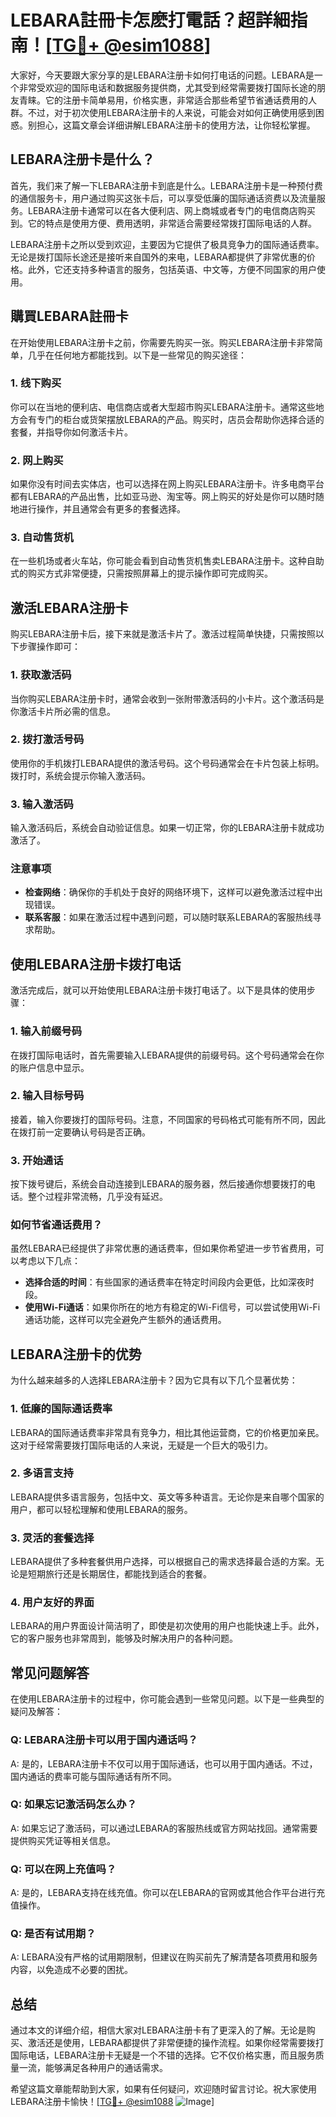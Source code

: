 # LEBARA註冊卡怎麽打電話？超詳細指南！[[TG💪+ @esim1088](https://t.me/s/esim1088)]

大家好，今天要跟大家分享的是LEBARA注册卡如何打电话的问题。LEBARA是一个非常受欢迎的国际电话和数据服务提供商，尤其受到经常需要拨打国际长途的朋友青睐。它的注册卡简单易用，价格实惠，非常适合那些希望节省通话费用的人群。不过，对于初次使用LEBARA注册卡的人来说，可能会对如何正确使用感到困惑。别担心，这篇文章会详细讲解LEBARA注册卡的使用方法，让你轻松掌握。

## LEBARA注册卡是什么？

首先，我们来了解一下LEBARA注册卡到底是什么。LEBARA注册卡是一种预付费的通信服务卡，用户通过购买这张卡后，可以享受低廉的国际通话资费以及流量服务。LEBARA注册卡通常可以在各大便利店、网上商城或者专门的电信商店购买到。它的特点是使用方便、费用透明，非常适合需要经常拨打国际电话的人群。

LEBARA注册卡之所以受到欢迎，主要因为它提供了极具竞争力的国际通话费率。无论是拨打国际长途还是接听来自国外的来电，LEBARA都提供了非常优惠的价格。此外，它还支持多种语言的服务，包括英语、中文等，方便不同国家的用户使用。

## 購買LEBARA註冊卡

在开始使用LEBARA注册卡之前，你需要先购买一张。购买LEBARA注册卡非常简单，几乎在任何地方都能找到。以下是一些常见的购买途径：

### 1. 线下购买

你可以在当地的便利店、电信商店或者大型超市购买LEBARA注册卡。通常这些地方会有专门的柜台或货架摆放LEBARA的产品。购买时，店员会帮助你选择合适的套餐，并指导你如何激活卡片。

### 2. 网上购买

如果你没有时间去实体店，也可以选择在网上购买LEBARA注册卡。许多电商平台都有LEBARA的产品出售，比如亚马逊、淘宝等。网上购买的好处是你可以随时随地进行操作，并且通常会有更多的套餐选择。

### 3. 自动售货机

在一些机场或者火车站，你可能会看到自动售货机售卖LEBARA注册卡。这种自助式的购买方式非常便捷，只需按照屏幕上的提示操作即可完成购买。

## 激活LEBARA注册卡

购买LEBARA注册卡后，接下来就是激活卡片了。激活过程简单快捷，只需按照以下步骤操作即可：

### 1. 获取激活码

当你购买LEBARA注册卡时，通常会收到一张附带激活码的小卡片。这个激活码是你激活卡片所必需的信息。

### 2. 拨打激活号码

使用你的手机拨打LEBARA提供的激活号码。这个号码通常会在卡片包装上标明。拨打时，系统会提示你输入激活码。

### 3. 输入激活码

输入激活码后，系统会自动验证信息。如果一切正常，你的LEBARA注册卡就成功激活了。

### 注意事项

- **检查网络**：确保你的手机处于良好的网络环境下，这样可以避免激活过程中出现错误。
- **联系客服**：如果在激活过程中遇到问题，可以随时联系LEBARA的客服热线寻求帮助。

## 使用LEBARA注册卡拨打电话

激活完成后，就可以开始使用LEBARA注册卡拨打电话了。以下是具体的使用步骤：

### 1. 输入前缀号码

在拨打国际电话时，首先需要输入LEBARA提供的前缀号码。这个号码通常会在你的账户信息中显示。

### 2. 输入目标号码

接着，输入你要拨打的国际号码。注意，不同国家的号码格式可能有所不同，因此在拨打前一定要确认号码是否正确。

### 3. 开始通话

按下拨号键后，系统会自动连接到LEBARA的服务器，然后接通你想要拨打的电话。整个过程非常流畅，几乎没有延迟。

### 如何节省通话费用？

虽然LEBARA已经提供了非常优惠的通话费率，但如果你希望进一步节省费用，可以考虑以下几点：

- **选择合适的时间**：有些国家的通话费率在特定时间段内会更低，比如深夜时段。
- **使用Wi-Fi通话**：如果你所在的地方有稳定的Wi-Fi信号，可以尝试使用Wi-Fi通话功能，这样可以完全避免产生额外的通话费用。

## LEBARA注册卡的优势

为什么越来越多的人选择LEBARA注册卡？因为它具有以下几个显著优势：

### 1. 低廉的国际通话费率

LEBARA的国际通话费率非常具有竞争力，相比其他运营商，它的价格更加亲民。这对于经常需要拨打国际电话的人来说，无疑是一个巨大的吸引力。

### 2. 多语言支持

LEBARA提供多语言服务，包括中文、英文等多种语言。无论你是来自哪个国家的用户，都可以轻松理解和使用LEBARA的服务。

### 3. 灵活的套餐选择

LEBARA提供了多种套餐供用户选择，可以根据自己的需求选择最合适的方案。无论是短期旅行还是长期居住，都能找到适合的套餐。

### 4. 用户友好的界面

LEBARA的用户界面设计简洁明了，即使是初次使用的用户也能快速上手。此外，它的客户服务也非常周到，能够及时解决用户的各种问题。

## 常见问题解答

在使用LEBARA注册卡的过程中，你可能会遇到一些常见问题。以下是一些典型的疑问及解答：

### Q: LEBARA注册卡可以用于国内通话吗？
A: 是的，LEBARA注册卡不仅可以用于国际通话，也可以用于国内通话。不过，国内通话的费率可能与国际通话有所不同。

### Q: 如果忘记激活码怎么办？
A: 如果忘记了激活码，可以通过LEBARA的客服热线或官方网站找回。通常需要提供购买凭证等相关信息。

### Q: 可以在网上充值吗？
A: 是的，LEBARA支持在线充值。你可以在LEBARA的官网或其他合作平台进行充值操作。

### Q: 是否有试用期？
A: LEBARA没有严格的试用期限制，但建议在购买前先了解清楚各项费用和服务内容，以免造成不必要的困扰。

## 总结

通过本文的详细介绍，相信大家对LEBARA注册卡有了更深入的了解。无论是购买、激活还是使用，LEBARA都提供了非常便捷的操作流程。如果你经常需要拨打国际电话，LEBARA注册卡无疑是一个不错的选择。它不仅价格实惠，而且服务质量一流，能够满足各种用户的通话需求。

希望这篇文章能帮助到大家，如果有任何疑问，欢迎随时留言讨论。祝大家使用LEBARA注册卡愉快！[[TG💪+ @esim1088](https://t.me/s/esim1088) ![Image](https://i.postimg.cc/4NQfJmqS/Snipaste-2025-05-13-00-14-12.png)]